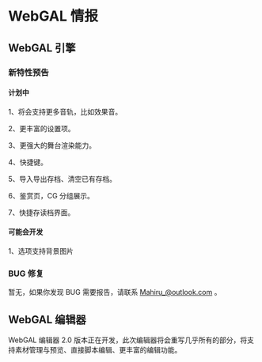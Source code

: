 # WebGAL 情报

## WebGAL 引擎

### 新特性预告

#### 计划中

1、将会支持更多音轨，比如效果音。

2、更丰富的设置项。

3、更强大的舞台渲染能力。

4、快捷键。

5、导入导出存档、清空已有存档。

6、鉴赏页，CG 分组展示。

7、快捷存读档界面。

#### 可能会开发

1、选项支持背景图片

### BUG 修复

暂无，如果你发现 BUG 需要报告，请联系 Mahiru_@outlook.com 。

## WebGAL 编辑器

WebGAL 编辑器 2.0 版本正在开发，此次编辑器将会重写几乎所有的部分，将支持素材管理与预览、直接脚本编辑、更丰富的编辑功能。
